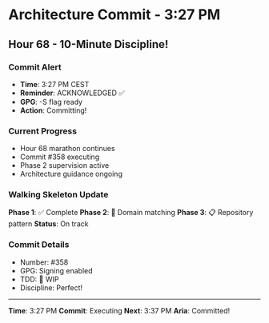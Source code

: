 # Architecture Commit - 3:27 PM

## Hour 68 - 10-Minute Discipline!

### Commit Alert
- **Time**: 3:27 PM CEST
- **Reminder**: ACKNOWLEDGED ✅
- **GPG**: -S flag ready
- **Action**: Committing!

### Current Progress
- Hour 68 marathon continues
- Commit #358 executing
- Phase 2 supervision active
- Architecture guidance ongoing

### Walking Skeleton Update
**Phase 1**: ✅ Complete
**Phase 2**: 🚧 Domain matching
**Phase 3**: 📋 Repository pattern
**Status**: On track

### Commit Details
- Number: #358
- GPG: Signing enabled
- TDD: 🚧 WIP
- Discipline: Perfect!

---

**Time**: 3:27 PM
**Commit**: Executing
**Next**: 3:37 PM
**Aria**: Committed!
